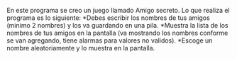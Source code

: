 En este programa se creo un juego llamado Amigo secreto.
Lo que realiza el programa es lo siguiente:
*Debes escribir los nombres de tus amigos (minimo 2 nombres) y los va guardando en una pila.
*Muestra la lista de los nombres de tus amigos en la pantalla (va mostrando los nombres conforme se van agregando, tiene alarmas para valores no validos).
*Escoge un nombre aleatoriamente y lo muestra en la pantalla.


